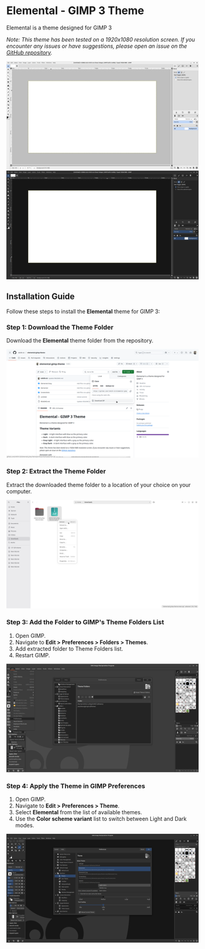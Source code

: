 # Elemental - GIMP 3 Theme

Elemental is a theme designed for GIMP 3

_Note: This theme has been tested on a 1920x1080 resolution screen.
      If you encounter any issues or have suggestions, please open an issue on the [GitHub repository](https://github.com/rohith-ck/elemental-gimp-theme)._

![Elemental GIMP 3 Light Theme](Screenshots/Elemental-Light.png)
![Elemental GIMP 3 Dark Theme](Screenshots/Elemental-Dark.png)

## Installation Guide

Follow these steps to install the **Elemental** theme for GIMP 3:

### Step 1: Download the Theme Folder
Download the **Elemental** theme folder from the repository.

![Download theme folder](Screenshots/Step-1.png)

### Step 2: Extract the Theme Folder
Extract the downloaded theme folder to a location of your choice on your computer.

![Extract theme folder](Screenshots/Step-2.png)

### Step 3: Add the Folder to GIMP's Theme Folders List
1. Open GIMP.
2. Navigate to **Edit > Preferences > Folders > Themes**.
3. Add extracted folder to Theme Folders list.
4. Restart GIMP.

![Add theme folder](Screenshots/Step-3.png)

### Step 4: Apply the Theme in GIMP Preferences
1. Open GIMP.
2. Navigate to **Edit > Preferences > Theme**.
3. Select **Elemental** from the list of available themes.
4. Use the **Color scheme variant** list to switch between Light and Dark modes.

![Change theme](Screenshots/Step-4.png)
